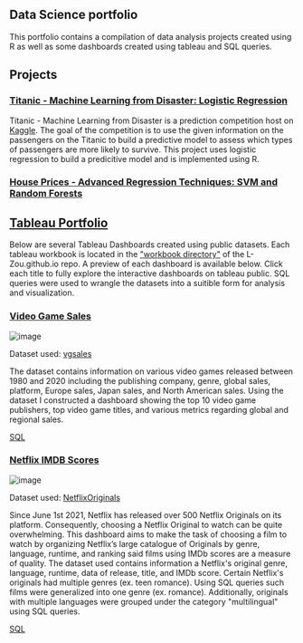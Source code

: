 ## Data Science portfolio

This portfolio contains a compilation of data analysis projects created using R as well as some dashboards created using tableau and SQL queries.

## Projects

### [Titanic - Machine Learning from Disaster: Logistic Regression](https://l-zou.github.io/titanic/titanic.html)

Titanic - Machine Learning from Disaster is a prediction competition host on [Kaggle](https://www.kaggle.com/c/titanic). The goal of the competition is to use the given information on the passengers on the Titanic to build a predictive model to assess which types of passengers are more likely to survive. This project uses logistic regression to build a predicitive model and is implemented using R. 

### [House Prices - Advanced Regression Techniques: SVM and Random Forests](https://)



## [Tableau Portfolio](https://public.tableau.com/profile/lily3153#!/)

Below are several Tableau Dashboards created using public datasets. Each tableau workbook is located in the ["workbook directory"](https://github.com/L-Zou/L-Zou.github.io/tree/main/workbook) of the L-Zou.github.io repo. A preview of each dashboard is available below. Click each title to fully explore the interactive dashboards on tableau public. SQL queries were used to wrangle the datasets into a suitible form for analysis and visualization. 

### [Video Game Sales](https://public.tableau.com/views/Book1_16240831851680/Dashboard2?:language=en-US&:display_count=n&:origin=viz_share_link)

![image](https://user-images.githubusercontent.com/46811504/122661305-e12ac000-d156-11eb-9f80-df1299b98bb5.png)

Dataset used: [vgsales](https://www.kaggle.com/gregorut/videogamesales)

The dataset contains information on various video games released between 1980 and 2020 including the publishing company, genre, global sales, platform, Europe sales, Japan sales, and North American sales. Using the dataset I constructed a dashboard showing the top 10 video game publishers, top video game titles, and various metrics regarding global and regional sales. 

[SQL](https://github.com/L-Zou/L-Zou.github.io/blob/main/workbook/VideoGameSales/videogames.sql)

### [Netflix IMDB Scores](https://public.tableau.com/shared/NF5YYZ9SS?:display_count=n&:origin=viz_share_link)

![image](https://user-images.githubusercontent.com/46811504/122830690-b35c8d00-d2b6-11eb-96c7-efcbf52ae04a.png)

Dataset used: [NetflixOriginals](https://www.kaggle.com/luiscorter/netflix-original-films-imdb-scores)

Since June 1st 2021, Netflix has released over 500 Netflix Originals on its platform. Consequently, choosing a Netflix Original to watch can be quite overwhelming. This dashboard aims to make the task of choosing a film to watch by organizing Netflix’s large catalogue of Originals by genre, language, runtime, and ranking said films using IMDb scores are a measure of quality. The dataset used contains information a Netflix's original genre, language, runtime, data of release, title, and IMDb score. Certain Netflix's originals had multiple genres (ex. teen romance). Using SQL queries such films were generalized into one genre (ex. romance). Additionally, originals with multiple languages were grouped under the category "multilingual" using SQL queries.

[SQL](https://github.com/L-Zou/L-Zou.github.io/blob/main/workbook/netflix/netflix.sql)
